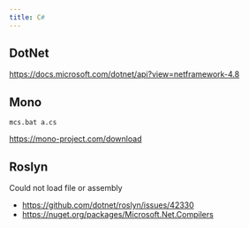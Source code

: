 ```yaml
---
title: C#
---
```


## DotNet

<https://docs.microsoft.com/dotnet/api?view=netframework-4.8>

## Mono

~~~
mcs.bat a.cs
~~~

<https://mono-project.com/download>

## Roslyn

Could not load file or assembly

- <https://github.com/dotnet/roslyn/issues/42330>
- <https://nuget.org/packages/Microsoft.Net.Compilers>
